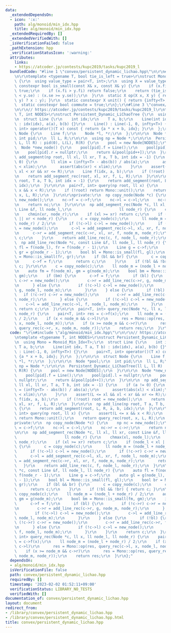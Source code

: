 ```yaml
---
data:
  _extendedDependsOn:
  - icon: ':x:'
    path: alg/monoid/min_idx.hpp
    title: alg/monoid/min_idx.hpp
  _extendedRequiredBy: []
  _extendedVerifiedWith: []
  _isVerificationFailed: false
  _pathExtension: hpp
  _verificationStatusIcon: ':warning:'
  attributes:
    links:
    - https://atcoder.jp/contests/kupc2019/tasks/kupc2019_l
  bundledCode: "#line 1 \"convex/persistent_dynamic_lichao.hpp\"\n\r\n#line 2 \"alg/monoid/min_idx.hpp\"\
    \n\r\ntemplate <typename T, bool tie_is_left = true>\r\nstruct Monoid_Min_Idx\
    \ {\r\n  using value_type = pair<T, int>;\r\n  using X = value_type;\r\n  static\
    \ constexpr bool is_small(const X& x, const X& y) {\r\n    if (x.fi < y.fi) return\
    \ true;\r\n    if (x.fi > y.fi) return false;\r\n    return (tie_is_left ? (x.se\
    \ < y.se) : (x.se >= y.se));\r\n  }\r\n  static X op(X x, X y) { return (is_small(x,\
    \ y) ? x : y); }\r\n  static constexpr X unit() { return {infty<T>, -1}; }\r\n\
    \  static constexpr bool commute = true;\r\n};\r\n#line 3 \"convex/persistent_dynamic_lichao.hpp\"\
    \n\r\n// https://atcoder.jp/contests/kupc2019/tasks/kupc2019_l\r\ntemplate <typename\
    \ T, int NODES>\r\nstruct Persistent_Dynamic_LiChaoTree {\r\n  using Mono = Monoid_Min_Idx<T>;\r\
    \n  struct Line {\r\n    int idx;\r\n    T a, b;\r\n    Line(int idx, T a, T b)\
    \ : idx(idx), a(a), b(b) {}\r\n    Line() : Line(-1, 0, infty<T>) {}\r\n    pair<T,\
    \ int> operator()(T x) const { return {a * x + b, idx}; }\r\n  };\r\n\r\n  struct\
    \ Node {\r\n    Line f;\r\n    Node *l, *r;\r\n  };\r\n\r\n  Node *pool;\r\n \
    \ int pid;\r\n  ll L, R;\r\n\r\n  using np = Node *;\r\n\r\n  Persistent_Dynamic_LiChaoTree(ll\
    \ L, ll R) : pid(0), L(L), R(R) {\r\n    pool = new Node[NODES];\r\n  }\r\n\r\n\
    \  Node *new_node() {\r\n    pool[pid].f = Line();\r\n    pool[pid].l = nullptr;\r\
    \n    pool[pid].r = nullptr;\r\n    return &(pool[pid++]);\r\n  }\r\n\r\n  np\
    \ add_segment(np root, ll xl, ll xr, T a, T b, int idx = -1) {\r\n    if (a !=\
    \ 0) {\r\n      ll xlim = (infty<T> - abs(b)) / abs(a);\r\n      assert(abs(xl)\
    \ < xlim);\r\n      assert(abs(xr) < xlim);\r\n    }\r\n    assert(L <= xl &&\
    \ xl < xr && xr <= R);\r\n    Line f(idx, a, b);\r\n    if (!root) root = new_node();\r\
    \n    return add_segment_rec(root, xl, xr, f, L, R);\r\n  }\r\n\r\n  np add_line(np\
    \ root, T a, T b, int idx = -1) {\r\n    return add_segment(root, L, R, a, b,\
    \ idx);\r\n  }\r\n\r\n  pair<T, int> query(np root, ll x) {\r\n    assert(L <=\
    \ x && x < R);\r\n    if (!root) return Mono::unit();\r\n    return query_rec(root,\
    \ x, L, R);\r\n  }\r\n\r\nprivate:\r\n  np copy_node(Node *c) {\r\n    np nc =\
    \ new_node();\r\n    nc->f = c->f;\r\n    nc->l = c->l;\r\n    nc->r = c->r;\r\
    \n    return nc;\r\n  }\r\n\r\n  np add_segment_rec(Node *c, ll xl, ll xr, const\
    \ Line &f, ll node_l,\r\n                     ll node_r) {\r\n    chmax(xl, node_l);\r\
    \n    chmin(xr, node_r);\r\n    if (xl >= xr) return c;\r\n    if (node_l < xl\
    \ || xr < node_r) {\r\n      c = copy_node(c);\r\n      ll node_m = (node_l +\
    \ node_r) / 2;\r\n      if (!c->l) c->l = new_node();\r\n      if (!c->r) c->r\
    \ = new_node();\r\n      c->l = add_segment_rec(c->l, xl, xr, f, node_l, node_m);\r\
    \n      c->r = add_segment_rec(c->r, xl, xr, f, node_m, node_r);\r\n      return\
    \ c;\r\n    }\r\n    return add_line_rec(c, f, node_l, node_r);\r\n  }\r\n\r\n\
    \  np add_line_rec(Node *c, const Line &f, ll node_l, ll node_r) {\r\n    auto\
    \ fl = f(node_l), fr = f(node_r - 1);\r\n    Line g = c->f;\r\n    auto gl = g(node_l),\
    \ gr = g(node_r - 1);\r\n    bool bl = Mono::is_small(fl, gl);\r\n    bool br\
    \ = Mono::is_small(fr, gr);\r\n    if (bl && br) {\r\n      c = copy_node(c);\r\
    \n      c->f = f;\r\n      return c;\r\n    }\r\n    if (!bl && !br) { return\
    \ c; }\r\n\r\n    c = copy_node(c);\r\n    ll node_m = (node_l + node_r) / 2;\r\
    \n    auto fm = f(node_m), gm = g(node_m);\r\n    bool bm = Mono::is_small(fm,\
    \ gm);\r\n    if (bm) {\r\n      c->f = f;\r\n      if (bl) {\r\n        if (!c->r)\
    \ c->r = new_node();\r\n        c->r = add_line_rec(c->r, g, node_m, node_r);\r\
    \n      } else {\r\n        if (!c->l) c->l = new_node();\r\n        c->l = add_line_rec(c->l,\
    \ g, node_l, node_m);\r\n      }\r\n    } else {\r\n      if (!bl) {\r\n     \
    \   if (!c->r) c->r = new_node();\r\n        c->r = add_line_rec(c->r, f, node_m,\
    \ node_r);\r\n      } else {\r\n        if (!c->l) c->l = new_node();\r\n    \
    \    c->l = add_line_rec(c->l, f, node_l, node_m);\r\n      }\r\n    }\r\n   \
    \ return c;\r\n  }\r\n\r\n  pair<T, int> query_rec(Node *c, ll x, ll node_l, ll\
    \ node_r) {\r\n    pair<T, int> res = c->f(x);\r\n    ll node_m = (node_l + node_r)\
    \ / 2;\r\n    if (x < node_m && c->l)\r\n      res = Mono::op(res, query_rec(c->l,\
    \ x, node_l, node_m));\r\n    if (x >= node_m && c->r)\r\n      res = Mono::op(res,\
    \ query_rec(c->r, x, node_m, node_r));\r\n    return res;\r\n  }\r\n};\n"
  code: "\r\n#include \"alg/monoid/min_idx.hpp\"\r\n\r\n// https://atcoder.jp/contests/kupc2019/tasks/kupc2019_l\r\
    \ntemplate <typename T, int NODES>\r\nstruct Persistent_Dynamic_LiChaoTree {\r\
    \n  using Mono = Monoid_Min_Idx<T>;\r\n  struct Line {\r\n    int idx;\r\n   \
    \ T a, b;\r\n    Line(int idx, T a, T b) : idx(idx), a(a), b(b) {}\r\n    Line()\
    \ : Line(-1, 0, infty<T>) {}\r\n    pair<T, int> operator()(T x) const { return\
    \ {a * x + b, idx}; }\r\n  };\r\n\r\n  struct Node {\r\n    Line f;\r\n    Node\
    \ *l, *r;\r\n  };\r\n\r\n  Node *pool;\r\n  int pid;\r\n  ll L, R;\r\n\r\n  using\
    \ np = Node *;\r\n\r\n  Persistent_Dynamic_LiChaoTree(ll L, ll R) : pid(0), L(L),\
    \ R(R) {\r\n    pool = new Node[NODES];\r\n  }\r\n\r\n  Node *new_node() {\r\n\
    \    pool[pid].f = Line();\r\n    pool[pid].l = nullptr;\r\n    pool[pid].r =\
    \ nullptr;\r\n    return &(pool[pid++]);\r\n  }\r\n\r\n  np add_segment(np root,\
    \ ll xl, ll xr, T a, T b, int idx = -1) {\r\n    if (a != 0) {\r\n      ll xlim\
    \ = (infty<T> - abs(b)) / abs(a);\r\n      assert(abs(xl) < xlim);\r\n      assert(abs(xr)\
    \ < xlim);\r\n    }\r\n    assert(L <= xl && xl < xr && xr <= R);\r\n    Line\
    \ f(idx, a, b);\r\n    if (!root) root = new_node();\r\n    return add_segment_rec(root,\
    \ xl, xr, f, L, R);\r\n  }\r\n\r\n  np add_line(np root, T a, T b, int idx = -1)\
    \ {\r\n    return add_segment(root, L, R, a, b, idx);\r\n  }\r\n\r\n  pair<T,\
    \ int> query(np root, ll x) {\r\n    assert(L <= x && x < R);\r\n    if (!root)\
    \ return Mono::unit();\r\n    return query_rec(root, x, L, R);\r\n  }\r\n\r\n\
    private:\r\n  np copy_node(Node *c) {\r\n    np nc = new_node();\r\n    nc->f\
    \ = c->f;\r\n    nc->l = c->l;\r\n    nc->r = c->r;\r\n    return nc;\r\n  }\r\
    \n\r\n  np add_segment_rec(Node *c, ll xl, ll xr, const Line &f, ll node_l,\r\n\
    \                     ll node_r) {\r\n    chmax(xl, node_l);\r\n    chmin(xr,\
    \ node_r);\r\n    if (xl >= xr) return c;\r\n    if (node_l < xl || xr < node_r)\
    \ {\r\n      c = copy_node(c);\r\n      ll node_m = (node_l + node_r) / 2;\r\n\
    \      if (!c->l) c->l = new_node();\r\n      if (!c->r) c->r = new_node();\r\n\
    \      c->l = add_segment_rec(c->l, xl, xr, f, node_l, node_m);\r\n      c->r\
    \ = add_segment_rec(c->r, xl, xr, f, node_m, node_r);\r\n      return c;\r\n \
    \   }\r\n    return add_line_rec(c, f, node_l, node_r);\r\n  }\r\n\r\n  np add_line_rec(Node\
    \ *c, const Line &f, ll node_l, ll node_r) {\r\n    auto fl = f(node_l), fr =\
    \ f(node_r - 1);\r\n    Line g = c->f;\r\n    auto gl = g(node_l), gr = g(node_r\
    \ - 1);\r\n    bool bl = Mono::is_small(fl, gl);\r\n    bool br = Mono::is_small(fr,\
    \ gr);\r\n    if (bl && br) {\r\n      c = copy_node(c);\r\n      c->f = f;\r\n\
    \      return c;\r\n    }\r\n    if (!bl && !br) { return c; }\r\n\r\n    c =\
    \ copy_node(c);\r\n    ll node_m = (node_l + node_r) / 2;\r\n    auto fm = f(node_m),\
    \ gm = g(node_m);\r\n    bool bm = Mono::is_small(fm, gm);\r\n    if (bm) {\r\n\
    \      c->f = f;\r\n      if (bl) {\r\n        if (!c->r) c->r = new_node();\r\
    \n        c->r = add_line_rec(c->r, g, node_m, node_r);\r\n      } else {\r\n\
    \        if (!c->l) c->l = new_node();\r\n        c->l = add_line_rec(c->l, g,\
    \ node_l, node_m);\r\n      }\r\n    } else {\r\n      if (!bl) {\r\n        if\
    \ (!c->r) c->r = new_node();\r\n        c->r = add_line_rec(c->r, f, node_m, node_r);\r\
    \n      } else {\r\n        if (!c->l) c->l = new_node();\r\n        c->l = add_line_rec(c->l,\
    \ f, node_l, node_m);\r\n      }\r\n    }\r\n    return c;\r\n  }\r\n\r\n  pair<T,\
    \ int> query_rec(Node *c, ll x, ll node_l, ll node_r) {\r\n    pair<T, int> res\
    \ = c->f(x);\r\n    ll node_m = (node_l + node_r) / 2;\r\n    if (x < node_m &&\
    \ c->l)\r\n      res = Mono::op(res, query_rec(c->l, x, node_l, node_m));\r\n\
    \    if (x >= node_m && c->r)\r\n      res = Mono::op(res, query_rec(c->r, x,\
    \ node_m, node_r));\r\n    return res;\r\n  }\r\n};"
  dependsOn:
  - alg/monoid/min_idx.hpp
  isVerificationFile: false
  path: convex/persistent_dynamic_lichao.hpp
  requiredBy: []
  timestamp: '2023-02-02 01:52:11+09:00'
  verificationStatus: LIBRARY_NO_TESTS
  verifiedWith: []
documentation_of: convex/persistent_dynamic_lichao.hpp
layout: document
redirect_from:
- /library/convex/persistent_dynamic_lichao.hpp
- /library/convex/persistent_dynamic_lichao.hpp.html
title: convex/persistent_dynamic_lichao.hpp
---
```

